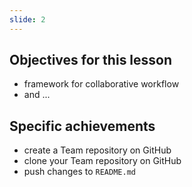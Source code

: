 ```yaml
---
slide: 2
---
```


## Objectives for this lesson

+ framework for collaborative workflow
+ and ...


## Specific achievements

+ create a Team repository on GitHub
+ clone your Team repository on GitHub
+ push changes to `README.md`

